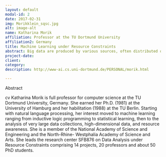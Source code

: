 ```yaml
---
layout: default
modal-id: 2
date: 2017-02-31
img: Morikklein_sqsc.jpg
alt: image-alt
name: Katharina Morik 
affiliation: Professor at the TU Dortmund University
affiliation2: Germany
title: Machine Learning under Resource Constraints
abstract: Big data are produced by various sources, often distributed over several measuring entities. Where the sensors have restricted capabilities, the compute clusters, where the data are stored is usually very fast. In both cases, energy consumption needs to be restricted. In this talk, the interplay of data analysis at the sensors and in the cloud, together with the application of the analysis is explained. We discuss opportunities for using sophisticated models for learning spatio-temporal models. In particular, we investigate graphical models, which generate the probabilities for connected (sensor) nodes. We even approximate likelihood estimates such that they can be computed on very restricted devices.
project-date:
client:
category:
description: http://www-ai.cs.uni-dortmund.de/PERSONAL/morik.html

---
```


Abstract
 
cv Katharina Morik is full professor for computer science at the TU Dortmund University, Germany. She earned her Ph.D. (1981) at the University of Hamburg and her habilitation (1988) at the TU Berlin. Starting with natural language processing, her interest moved to machine learning ranging from inductive logic programming to statistical learning, then to the analysis of very large data collections, high-dimensional data, and resource awareness. She is a member of the National Academy of Science and Engineering and the North-Rhine- Westphalia Academy of Science and Arts. She leads the research center SFB876 on Data Analysis under Resource Constraints comprising 14 projects, 20 professors and about 50 PhD students.
